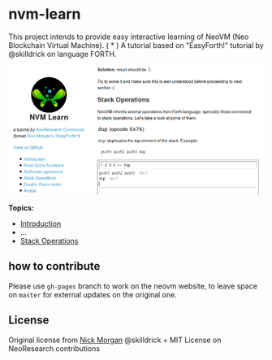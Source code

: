 # nvm-learn

This project intends to provide easy interactive learning of NeoVM (Neo Blockchain Virtual Machine). ( * ) A tutorial based on "EasyForth!" tutorial by @skilldrick on language FORTH.

![NVM-Learn-Exercise](./images/front-exercise.png)

**Topics:**

- [Introduction](https://neoresearch.io/nvm-learn/#introduction)
- ...
- [Stack Operations](https://neoresearch.io/nvm-learn/#stack-operations)

## how to contribute

Please use `gh-pages` branch to work on the neovm website, to leave space on `master` for external updates on the original one.

## License

Original license from [Nick Morgan](https://twitter.com/skilldrick) @skilldrick + MIT License on NeoResearch contributions
